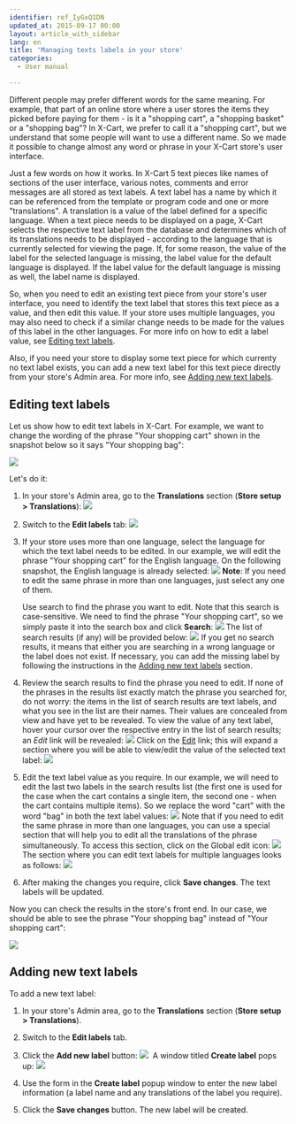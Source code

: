 ```yaml
---
identifier: ref_IyGxQ1DN
updated_at: 2015-09-17 00:00
layout: article_with_sidebar
lang: en
title: 'Managing texts labels in your store'
categories:
  - User manual

---
```


Different people may prefer different words for the same meaning. For example, that part of an online store where a user stores the items they picked before paying for them - is it a "shopping cart", a "shopping basket" or a "shopping bag"? In X-Cart, we prefer to call it a "shopping cart", but we understand that some people will want to use a different name. So we made it possible to change almost any word or phrase in your X-Cart store's user interface.

Just a few words on how it works. In X-Cart 5 text pieces like names of sections of the user interface, various notes, comments and error messages are all stored as text labels. A text label has a name by which it can be referenced from the template or program code and one or more "translations". A translation is a value of the label defined for a specific language. When a text piece needs to be displayed on a page, X-Cart selects the respective text label from the database and determines which of its translations needs to be displayed - according to the language that is currently selected for viewing the page. If, for some reason, the value of the label for the selected language is missing, the label value for the default language is displayed. If the label value for the default language is missing as well, the label name is displayed.

So, when you need to edit an existing text piece from your store's user interface, you need to identify the text label that stores this text piece as a value, and then edit this value. If your store uses multiple languages, you may also need to check if a similar change needs to be made for the values of this label in the other languages. For more info on how to edit a label value, see [Editing text labels](#editing-text-labels).

Also, if you need your store to display some text piece for which currenty no text label exists, you can add a new text label for this text piece directly from your store's Admin area. For more info, see [Adding new text labels](#adding-new-text-labels).

## Editing text labels

Let us show how to edit text labels in X-Cart. For example, we want to change the wording of the phrase "Your shopping cart" shown in the snapshot below so it says "Your shopping bag":

![]({{site.baseurl}}/attachments/6389836/7602756.png?effects=drop-shadow)

Let's do it:

1.  In your store's Admin area, go to the **Translations** section (**Store setup > Translations**):
    ![]({{site.baseurl}}/attachments/6389836/8716739.png?effects=drop-shadow)
2.  Switch to the **Edit labels** tab:
    ![]({{site.baseurl}}/attachments/6389836/8716740.png?effects=drop-shadow)
3.  If your store uses more than one language, select the language for which the text label needs to be edited. In our example, we will edit the phrase "Your shopping cart" for the English language. On the following snapshot, the English language is already selected:
    ![]({{site.baseurl}}/attachments/6389836/8716741.png?effects=drop-shadow)
    **Note**: If you need to edit the same phrase in more than one languages, just select any one of them.

    Use search to find the phrase you want to edit. Note that this search is case-sensitive. We need to find the phrase "Your shopping cart", so we simply paste it into the search box and click **Search**:
    ![]({{site.baseurl}}/attachments/6389836/8716742.png?effects=drop-shadow)
    The list of search results (if any) will be provided below:
    ![]({{site.baseurl}}/attachments/6389836/8716743.png?effects=drop-shadow)
    If you get no search results, it means that either you are searching in a wrong language or the label does not exist. If necessary, you can add the missing label by following the instructions in the [Adding new text labels](#adding-new-text-labels) section.

4.  Review the search results to find the phrase you need to edit. If none of the phrases in the results list exactly match the phrase you searched for, do not worry: the items in the list of search results are text labels, and what you see in the list are their names. Their values are concealed from view and have yet to be revealed. To view the value of any text label, hover your cursor over the respective entry in the list of search results; an _Edit_ link will be revealed:
    ![]({{site.baseurl}}/attachments/6389836/8716744.png?effects=drop-shadow)
    Click on the <u>Edit</u> link; this will expand a section where you will be able to view/edit the value of the selected text label:
    ![]({{site.baseurl}}/attachments/6389836/8716745.png?effects=drop-shadow)
5.  Edit the text label value as you require. In our example, we will need to edit the last two labels in the search results list (the first one is used for the case when the cart contains a single item, the second one - when the cart contains multiple items). So we replace the word "cart" with the word "bag" in both the text label values:
    ![]({{site.baseurl}}/attachments/6389836/8716746.png?effects=drop-shadow)
    Note that if you need to edit the same phrase in more than one languages, you can use a special section that will help you to edit all the translations of the phrase simultaneously. To access this section, click on the Global edit icon:
    ![]({{site.baseurl}}/attachments/6389836/8716747.png?effects=drop-shadow)
    The section where you can edit text labels for multiple languages looks as follows:
    ![]({{site.baseurl}}/attachments/6389836/8716748.png?effects=drop-shadow)

6.  After making the changes you require, click **Save changes**.
    The text labels will be updated. 

Now you can check the results in the store's front end. In our case, we should be able to see the phrase "Your shopping bag" instead of "Your shopping cart":

![]({{site.baseurl}}/attachments/6389836/7602764.png?effects=drop-shadow)

## Adding new text labels

To add a new text label:

1.  In your store's Admin area, go to the **Translations** section (**Store setup > Translations**).
2.  Switch to the **Edit labels** tab.
3.  Click the **Add new label** button:
    ![]({{site.baseurl}}/attachments/6389836/8719095.png?effects=drop-shadow)
     A window titled **Create label** pops up:
    ![]({{site.baseurl}}/attachments/6389836/8719096.png?effects=drop-shadow)
4.  Use the form in the **Create label** popup window to enter the new label information (a label name and any translations of the label you require).

5.  Click the **Save changes** button. The new label will be created.
